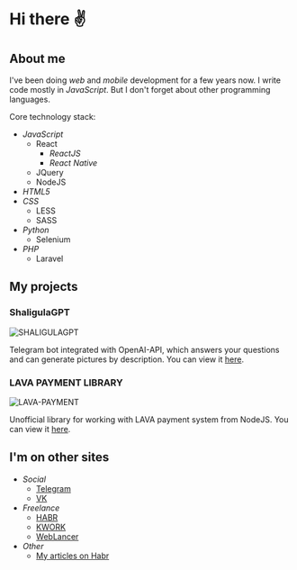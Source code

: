 # Hi there ✌️

## About me

I've been doing *web* and *mobile* development for a few years now. I write code mostly in *JavaScript*. But I don't forget about other programming languages.

Core technology stack:

* *JavaScript*
    + React
        - _ReactJS_
        - _React Native_
    + JQuery
    + NodeJS
* *HTML5*
* *CSS*
    + LESS
    + SASS
* *Python*
    + Selenium
* *PHP*
    + Laravel

## My projects

### ShaligulaGPT

![SHALIGULAGPT](https://i.ibb.co/GQbcBtW/3215453422222.png)

Telegram bot integrated with OpenAI-API, which answers your questions and can generate pictures by description. You can view it [here](https://t.me/shaligulagpt_bot).

### LAVA PAYMENT LIBRARY

![LAVA-PAYMENT](https://i.ibb.co/XDn8frs/23-1.png)

Unofficial library for working with LAVA payment system from NodeJS. You can view it [here](https://github.com/zloishavrin/lava-business-payment-library).

## I'm on other sites

* *Social*
    + [Telegram](https://t.me/zloishavrin)
    + [VK](https://vk.com/zloishavrin)
* *Freelance*
    + [HABR](https://freelance.habr.com/freelancers/shavrin)
    + [KWORK](https://kwork.ru/user/zloishavrin)
    + [WebLancer](https://www.weblancer.net/users/shavrin/)
* *Other*
    + [My articles on Habr](https://habr.com/ru/users/zloishavrin/posts/)

<!--
**zloishavrin/zloishavrin** is a ✨ _special_ ✨ repository because its `README.md` (this file) appears on your GitHub profile.

Here are some ideas to get you started:

- 🔭 I’m currently working on ...
- 🌱 I’m currently learning ...
- 👯 I’m looking to collaborate on ...
- 🤔 I’m looking for help with ...
- 💬 Ask me about ...
- 📫 How to reach me: ...
- 😄 Pronouns: ...
- ⚡ Fun fact: ...
-->

